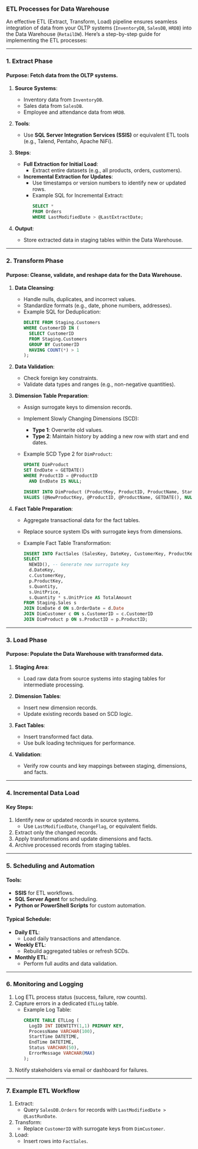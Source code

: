 ### **ETL Processes for Data Warehouse**

An effective ETL (Extract, Transform, Load) pipeline ensures seamless integration of data from your OLTP systems (`InventoryDB`, `SalesDB`, `HRDB`) into the Data Warehouse (`RetailDW`). Here’s a step-by-step guide for implementing the ETL processes:

---

### **1. Extract Phase**

#### **Purpose**: Fetch data from the OLTP systems.

1. **Source Systems**:
   - Inventory data from `InventoryDB`.
   - Sales data from `SalesDB`.
   - Employee and attendance data from `HRDB`.

2. **Tools**:
   - Use **SQL Server Integration Services (SSIS)** or equivalent ETL tools (e.g., Talend, Pentaho, Apache NiFi).

3. **Steps**:
   - **Full Extraction for Initial Load**:
     - Extract entire datasets (e.g., all products, orders, customers).
   - **Incremental Extraction for Updates**:
     - Use timestamps or version numbers to identify new or updated rows.
     - Example SQL for Incremental Extract:
       ```sql
       SELECT * 
       FROM Orders 
       WHERE LastModifiedDate > @LastExtractDate;
       ```

4. **Output**:
   - Store extracted data in staging tables within the Data Warehouse.

---

### **2. Transform Phase**

#### **Purpose**: Cleanse, validate, and reshape data for the Data Warehouse.

1. **Data Cleansing**:
   - Handle nulls, duplicates, and incorrect values.
   - Standardize formats (e.g., date, phone numbers, addresses).
   - Example SQL for Deduplication:
     ```sql
     DELETE FROM Staging.Customers 
     WHERE CustomerID IN (
       SELECT CustomerID 
       FROM Staging.Customers
       GROUP BY CustomerID
       HAVING COUNT(*) > 1
     );
     ```

2. **Data Validation**:
   - Check foreign key constraints.
   - Validate data types and ranges (e.g., non-negative quantities).

3. **Dimension Table Preparation**:
   - Assign surrogate keys to dimension records.
   - Implement Slowly Changing Dimensions (SCD):
     - **Type 1**: Overwrite old values.
     - **Type 2**: Maintain history by adding a new row with start and end dates.

   - Example SCD Type 2 for `DimProduct`:
     ```sql
     UPDATE DimProduct
     SET EndDate = GETDATE()
     WHERE ProductID = @ProductID
       AND EndDate IS NULL;

     INSERT INTO DimProduct (ProductKey, ProductID, ProductName, StartDate, EndDate)
     VALUES (@NewProductKey, @ProductID, @ProductName, GETDATE(), NULL);
     ```

4. **Fact Table Preparation**:
   - Aggregate transactional data for the fact tables.
   - Replace source system IDs with surrogate keys from dimensions.

   - Example Fact Table Transformation:
     ```sql
     INSERT INTO FactSales (SalesKey, DateKey, CustomerKey, ProductKey, Quantity, UnitPrice, TotalAmount)
     SELECT
       NEWID(), -- Generate new surrogate key
       d.DateKey,
       c.CustomerKey,
       p.ProductKey,
       s.Quantity,
       s.UnitPrice,
       s.Quantity * s.UnitPrice AS TotalAmount
     FROM Staging.Sales s
     JOIN DimDate d ON s.OrderDate = d.Date
     JOIN DimCustomer c ON s.CustomerID = c.CustomerID
     JOIN DimProduct p ON s.ProductID = p.ProductID;
     ```

---

### **3. Load Phase**

#### **Purpose**: Populate the Data Warehouse with transformed data.

1. **Staging Area**:
   - Load raw data from source systems into staging tables for intermediate processing.

2. **Dimension Tables**:
   - Insert new dimension records.
   - Update existing records based on SCD logic.

3. **Fact Tables**:
   - Insert transformed fact data.
   - Use bulk loading techniques for performance.

4. **Validation**:
   - Verify row counts and key mappings between staging, dimensions, and facts.

---

### **4. Incremental Data Load**

#### **Key Steps**:
1. Identify new or updated records in source systems.
   - Use `LastModifiedDate`, `ChangeFlag`, or equivalent fields.
2. Extract only the changed records.
3. Apply transformations and update dimensions and facts.
4. Archive processed records from staging tables.

---

### **5. Scheduling and Automation**

#### **Tools**:
- **SSIS** for ETL workflows.
- **SQL Server Agent** for scheduling.
- **Python or PowerShell Scripts** for custom automation.

#### **Typical Schedule**:
- **Daily ETL**:
  - Load daily transactions and attendance.
- **Weekly ETL**:
  - Rebuild aggregated tables or refresh SCDs.
- **Monthly ETL**:
  - Perform full audits and data validation.

---

### **6. Monitoring and Logging**

1. Log ETL process status (success, failure, row counts).
2. Capture errors in a dedicated `ETLLog` table.
   - Example Log Table:
     ```sql
     CREATE TABLE ETLLog (
       LogID INT IDENTITY(1,1) PRIMARY KEY,
       ProcessName VARCHAR(100),
       StartTime DATETIME,
       EndTime DATETIME,
       Status VARCHAR(50),
       ErrorMessage VARCHAR(MAX)
     );
     ```
3. Notify stakeholders via email or dashboard for failures.

---

### **7. Example ETL Workflow**

1. Extract:
   - Query `SalesDB.Orders` for records with `LastModifiedDate > @LastRunDate`.
2. Transform:
   - Replace `CustomerID` with surrogate keys from `DimCustomer`.
3. Load:
   - Insert rows into `FactSales`.

